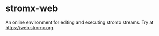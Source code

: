 # stromx-web
An online environment for editing and executing stromx streams. Try at https://web.stromx.org.
